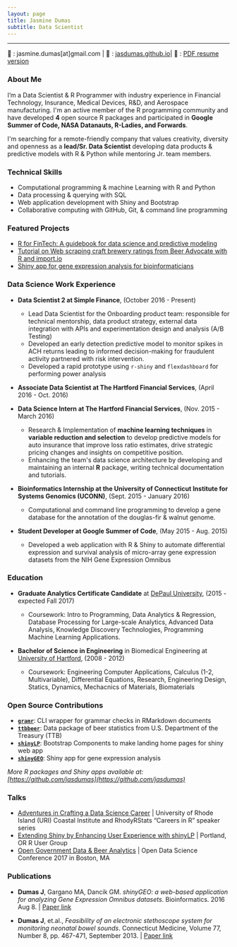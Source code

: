 ```yaml
---
layout: page
title: Jasmine Dumas
subtitle: Data Scientist 
---
```


-------------

:e-mail: : jasmine.dumas[at]gmail.com | :pencil: : [jasdumas.github.io](https://jasdumas.github.io/)| :scroll: : [PDF resume version](http://jasdumas.github.io/jasmine_dumas_resume.pdf)

### About Me

I’m a Data Scientist & R Programmer with industry experience in Financial Technology, Insurance, Medical Devices, R&D, and Aerospace manufacturing. I'm an active member of the R programming community and have developed **4** open source R packages and participated in **Google Summer of Code, NASA Datanauts, R-Ladies, and Forwards**. 

I'm searching for a remote-friendly company that values creativity, diversity and openness as a **lead/Sr. Data Scientist** developing data products & predictive models with R & Python while mentoring Jr. team members.

### Technical Skills 
- Computational programming & machine Learning with R and Python
- Data processing & querying with SQL
- Web application development with Shiny and  Bootstrap
- Collaborative computing with GitHub, Git, & command line programming

### Featured Projects  

- [R for FinTech: A guidebook for data science and predictive modeling](https://jasdumas.github.io/r4fintech/)
- [Tutorial on Web scraping craft brewery ratings from Beer Advocate with R and import.io](http://trendct.org/2016/03/18/tutorial-web-scraping-and-mapping-breweries-with-import-io-and-r/)
- [Shiny app for gene expression analysis for bioinformaticians](http://gdancik.github.io/shinyGEO/)

### Data Science Work Experience

 - **Data Scientist 2 at Simple Finance**, (October 2016 - Present)
    - Lead Data Scientist for the Onboarding product team: responsible for technical mentorship, data product strategy, external data integration with APIs and experimentation design and analysis (A/B Testing)
    - Developed an early detection predictive model to monitor spikes in ACH returns leading to informed decision-making for fraudulent activity partnered with risk intervention.
    - Developed a rapid prototype using `r-shiny` and `flexdashboard` for performing power analysis

- **Associate Data Scientist at The Hartford Financial Services**, (April 2016 - Oct. 2016)
- **Data Science Intern at The Hartford Financial Services**, (Nov. 2015 - March 2016)
    - Research & Implementation of **machine learning techniques** in **variable reduction and selection** to develop predictive models for auto insurance that improve loss ratio estimates, drive strategic pricing changes and insights on competitive position.
    - Enhancing the team's data science architecture by developing and maintaining an internal **R** package, writing technical documentation and tutorials.

- **Bioinformatics Internship at the University of Connecticut Institute for Systems Genomics (UCONN)**, (Sept. 2015 - January 2016)
    - Computational and command line programming to develop a gene database for the annotation of the douglas-fir & walnut genome.

- **Student Developer at Google Summer of Code**, (May 2015 - Aug. 2015)
    - Developed a web application with R & Shiny to automate differential expression and survival analysis of micro-array gene expression datasets from the NIH Gene Expression Omnibus

### Education 

* **Graduate Analytics Certificate Candidate** at [DePaul University](https://www.cdm.depaul.edu/academics/Pages/MS-in-Predictive-Analytics.aspx), (2015 - expected Fall 2017)
   * Coursework: Intro to Programming, Data Analytics & Regression, Database Processing for Large-scale Analytics, Advanced Data Analysis, Knowledge Discovery Technologies, Programming Machine Learning Applications. 

* **Bachelor of Science in Engineering** in Biomedical Engineering at [University of Hartford](http://www.hartford.edu/ceta/undergraduate/engineering/BM/), (2008 - 2012)
   * Coursework: Engineering Computer Applications, Calculus (1-2, Multivariable), Differential Equations, Research, Engineering Design, Statics, Dynamics, Mechacnics of Materials, Biomaterials 

### Open Source Contributions

- [**`gramr`**](https://github.com/ropenscilabs/gramr): CLI wrapper for grammar checks in RMarkdown documents 
- [**`ttbbeer`**](https://CRAN.R-project.org/package=ttbbeer): Data package of beer statistics from U.S. Department of the Treasury (TTB)
- [**`shinyLP`**](https://CRAN.R-project.org/package=shinyLP): Bootstrap Components to make landing home pages for shiny web app
- [**`shinyGEO`**](http://jasdumas.github.io/shinyGEO/): Shiny app for gene expression analysis

*More R packages and Shiny apps available at: [https://github.com/jasdumas](https://github.com/jasdumas)*

### Talks

* [Adventures in Crafting a Data Science Career](https://jasdumas.github.io/talks/rhodyrstats-R-user-group/rhodyrstats-r-user-group-slides.html) | University of Rhode Island (URI) Coastal Institute and RhodyRStats “Careers in R” speaker series
* [Extending Shiny by Enhancing User Experience with shinyLP](https://jasdumas.github.io/talks/PDX-R-user-group/pdx-r-user-group-slides.html) | Portland, OR R User Group
* [Open Government Data & Beer Analytics](https://jasdumas.github.io/talks/odsc-boston/odsc-open-gov-beer.html) | Open Data Science Conference 2017 in Boston, MA

### Publications       

* **Dumas J**, Gargano MA, Dancik GM. _shinyGEO: a web-based application for analyzing Gene Expression Omnibus datasets_. Bioinformatics. 2016 Aug 8. | [Paper link](http://bioinformatics.oxfordjournals.org/content/early/2016/08/20/bioinformatics.btw519)

* **Dumas J**, et.al., _Feasibility of an electronic stethoscope system for monitoring neonatal bowel sounds_. Connecticut Medicine, Volume 77, Number 8, pp. 467-471, September 2013. | [Paper link](bit.ly/JMD-connmed)   

        
